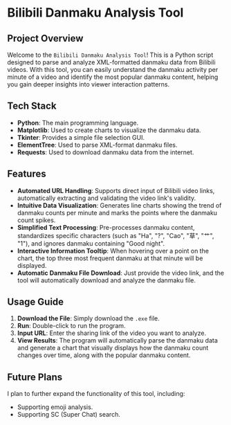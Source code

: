 # Bilibili Danmaku Analysis Tool

## Project Overview
Welcome to the `Bilibili Danmaku Analysis Tool`! This is a Python script designed to parse and analyze XML-formatted danmaku data from Bilibili videos. With this tool, you can easily understand the danmaku activity per minute of a video and identify the most popular danmaku content, helping you gain deeper insights into viewer interaction patterns.

## Tech Stack
- **Python**: The main programming language.
- **Matplotlib**: Used to create charts to visualize the danmaku data.
- **Tkinter**: Provides a simple file selection GUI.
- **ElementTree**: Used to parse XML-format danmaku files.
- **Requests**: Used to download danmaku data from the internet.

## Features
- **Automated URL Handling**: Supports direct input of Bilibili video links, automatically extracting and validating the video link's validity.
- **Intuitive Data Visualization**: Generates line charts showing the trend of danmaku counts per minute and marks the points where the danmaku count spikes.
- **Simplified Text Processing**: Pre-processes danmaku content, standardizes specific characters (such as "Ha", "?", "Cao", "草", "艹", "1"), and ignores danmaku containing "Good night".
- **Interactive Information Tooltip**: When hovering over a point on the chart, the top three most frequent danmaku at that minute will be displayed.
- **Automatic Danmaku File Download**: Just provide the video link, and the tool will automatically download and analyze the danmaku file.

## Usage Guide
1. **Download the File**: Simply download the `.exe` file.
2. **Run**: Double-click to run the program.
3. **Input URL**: Enter the sharing link of the video you want to analyze.
4. **View Results**: The program will automatically parse the danmaku data and generate a chart that visually displays how the danmaku count changes over time, along with the popular danmaku content.

## Future Plans
I plan to further expand the functionality of this tool, including:
- Supporting emoji analysis.
- Supporting SC (Super Chat) search.
